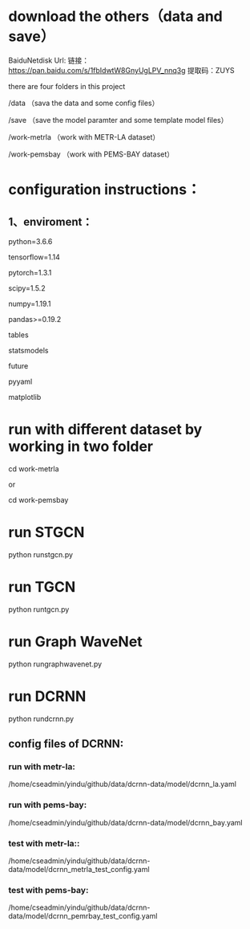 # download the others（data and save）
BaiduNetdisk Url: 链接：https://pan.baidu.com/s/1fbIdwtW8GnyUgLPV_nnq3g 提取码：ZUYS 



there are four folders in this project

/data            （sava the data and some config files）

/save            （save the model paramter and some template model files）

/work-metrla     （work with METR-LA dataset）

/work-pemsbay    （work with PEMS-BAY dataset）





# configuration instructions：

## 1、enviroment：
python=3.6.6

tensorflow=1.14

pytorch=1.3.1

scipy=1.5.2

numpy=1.19.1

pandas>=0.19.2

tables

statsmodels

future

pyyaml

matplotlib


# run with different dataset by working in two folder
cd work-metrla 

or 

cd work-pemsbay

# run STGCN
python runstgcn.py

# run TGCN
python runtgcn.py

# run Graph WaveNet
python rungraphwavenet.py

# run DCRNN
python rundcrnn.py

## config files of DCRNN:

### run with metr-la:

/home/cseadmin/yindu/github/data/dcrnn-data/model/dcrnn_la.yaml

### run with pems-bay:

/home/cseadmin/yindu/github/data/dcrnn-data/model/dcrnn_bay.yaml

### test with metr-la::

/home/cseadmin/yindu/github/data/dcrnn-data/model/dcrnn_metrla_test_config.yaml

### test with pems-bay:

/home/cseadmin/yindu/github/data/dcrnn-data/model/dcrnn_pemrbay_test_config.yaml


